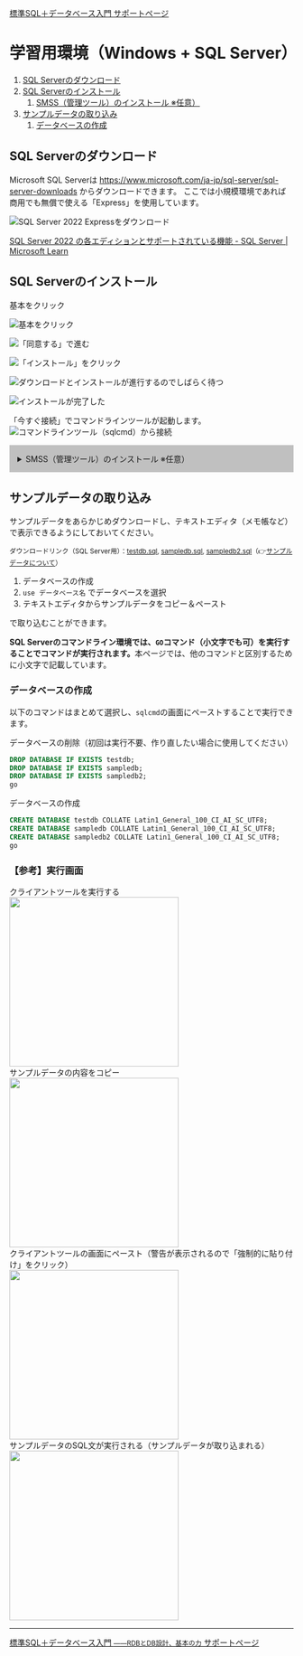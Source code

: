 [標準SQL＋データベース入門 サポートページ](https://nisim-m.github.io/sqlbook2/) 
# 学習用環境（Windows + SQL&nbsp;Server）

<!-- TOC -->
1. [SQL Serverのダウンロード](#sqlserverのダウンロード)
2. [SQL Serverのインストール](#sqlserverのインストール)
   1. [SMSS（管理ツール）のインストール ※任意）](#smss管理ツールのインストール-任意)
3. [サンプルデータの取り込み](#サンプルデータの取り込み)
   1. [データベースの作成](#データベースの作成)
<!-- TOC -->

## SQL&nbsp;Serverのダウンロード

Microsoft SQL Serverは https://www.microsoft.com/ja-jp/sql-server/sql-server-downloads からダウンロードできます。
ここでは小規模環境であれば商用でも無償で使える「Express」を使用しています。

![SQL&nbsp;Server 2022 Expressをダウンロード](images/img1727531546.png)

[SQL&nbsp;Server 2022 の各エディションとサポートされている機能 - SQL Server | Microsoft Learn](https://learn.microsoft.com/ja-jp/sql/sql-server/editions-and-components-of-sql-server-2022?view=sql-server-ver16)

## SQL&nbsp;Serverのインストール

基本をクリック

![基本をクリック](images/img1727533408.png)

![「同意する」で進む](images/img1727533469.png)

![「インストール」をクリック](images/img1727533332.png)

![ダウンロードとインストールが進行するのでしばらく待つ](images/img1727533488.png)

![インストールが完了した](images/img1727533673.png)

「今すぐ接続」でコマンドラインツールが起動します。
![コマンドラインツール（sqlcmd）から接続](images/2024928142620.png)

<details style="background-color: silver; padding:1em">
### <summary>SMSS（管理ツール）のインストール ※任意）</summary>

SQL Server Management Studio (SSMS)はGUIベースでSQL&nbsp;Serverに接続し、管理やデータの閲覧、SQLの実行ができるツールです。

本書では使用しませんが、SQL&nbsp;Serverを活用する上で便利でしょう。

インストール完了の画面で「SMSSのインストール」をクリックするとダウンロードサイトに接続し、インストーラーを入手できます。

[SQL Server Management Studio (SSMS) のダウンロード - SQL Server Management Studio (SSMS) | Microsoft Learn](https://learn.microsoft.com/ja-jp/sql/ssms/download-sql-server-management-studio-ssms?view=sql-server-ver16&redirectedfrom=MSDN#download-ssms)

![Installをクリックしてインストールを開始](images/2024928143650.png)

![しばらく待つ](images/2024928143721.png)

![Closeで終了](<images/img1727534884.png>)

</details>

## サンプルデータの取り込み

サンプルデータをあらかじめダウンロードし、テキストエディタ（メモ帳など）で表示できるようにしておいてください。

<small>ダウンロードリンク（SQL&nbsp;Server用）：[testdb.sql](https://nisim-m.github.io/sqlbook2/sample/testdb-sqlserver.sql), [sampledb.sql](https://nisim-m.github.io/sqlbook2/sample/sampledb-sqlserver.sql), [sampledb2.sql](https://nisim-m.github.io/sqlbook2/sample/sampledb2-sqlserver.sql)（👉[サンプルデータについて](https://nisim-m.github.io/sqlbook2/#sqlserver%E7%94%A8)）</small>

1. データベースの作成
2. `use データベース名` でデータベースを選択
3. テキストエディタからサンプルデータをコピー＆ペースト

で取り込むことができます。

<strong>SQL&nbsp;Serverのコマンドライン環境では、`GO`コマンド（小文字でも可）を実行することでコマンドが実行されます。</strong>本ページでは、他のコマンドと区別するために小文字で記載しています。

### データベースの作成

以下のコマンドはまとめて選択し、`sqlcmd`の画面にペーストすることで実行できます。

データベースの削除（初回は実行不要、作り直したい場合に使用してください）
~~~SQL
DROP DATABASE IF EXISTS testdb;
DROP DATABASE IF EXISTS sampledb;
DROP DATABASE IF EXISTS sampledb2;
go
~~~

データベースの作成
~~~SQL
CREATE DATABASE testdb COLLATE Latin1_General_100_CI_AI_SC_UTF8;
CREATE DATABASE sampledb COLLATE Latin1_General_100_CI_AI_SC_UTF8;
CREATE DATABASE sampledb2 COLLATE Latin1_General_100_CI_AI_SC_UTF8;
go
~~~

### 【参考】実行画面

<div class="imgtitle">クライアントツールを実行する</div>
<a href="images/●.png"><img src="images/●.png" width="300"/></a>

<div class="imgtitle">サンプルデータの内容をコピー</div>
<a href="images/●.png"><img src="images/●.png" width="300"/></a>

<div class="imgtitle">クライアントツールの画面にペースト（警告が表示されるので「強制的に貼り付け」をクリック）</div>
<a href="images/●.png"><img src="images/●.png" width="300"/></a>

<div class="imgtitle">サンプルデータのSQL文が実行される（サンプルデータが取り込まれる）</div>
<a href="images/●.png"><img src="images/●.png" width="300"/></a>

----
[標準SQL＋データベース入門 <small>——RDBとDB設計、基本の力</small> サポートページ](https://nisim-m.github.io/sqlbook2/)
